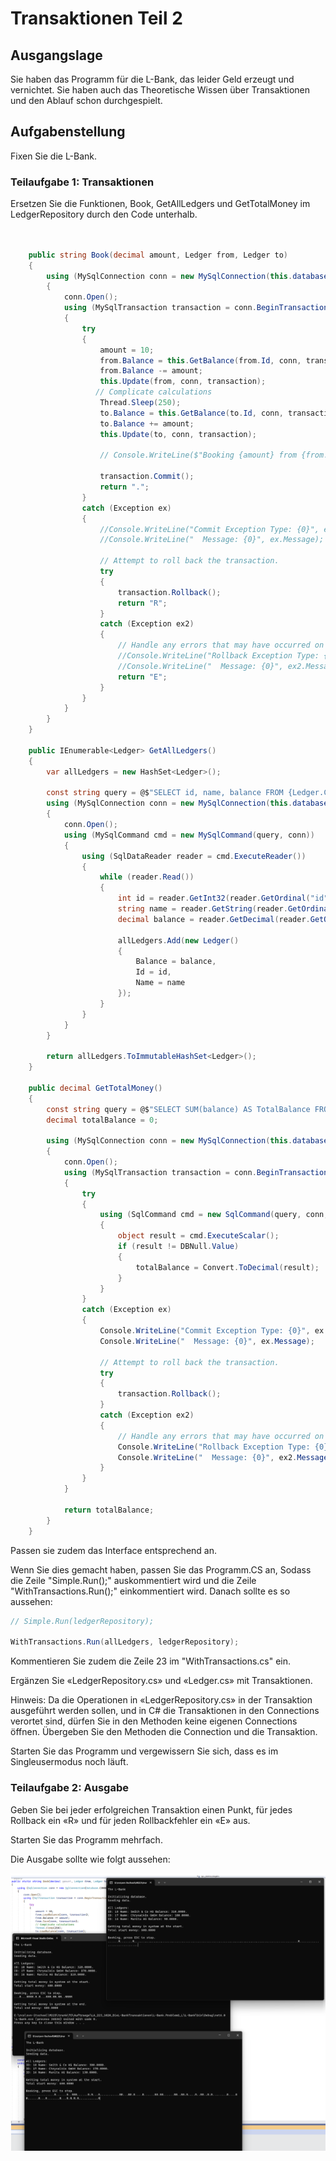 # Transaktionen Teil 2

## Ausgangslage
Sie haben das Programm für die L-Bank, das leider Geld erzeugt und vernichtet.
Sie haben auch das Theoretische Wissen über Transaktionen und den Ablauf schon durchgespielt.

## Aufgabenstellung
Fixen Sie die L-Bank.

### Teilaufgabe 1: Transaktionen
Ersetzen Sie die Funktionen, Book, GetAllLedgers und GetTotalMoney  im LedgerRepository durch den Code unterhalb. 
```csharp


    public string Book(decimal amount, Ledger from, Ledger to)
    {
        using (MySqlConnection conn = new MySqlConnection(this.databaseSettings.ConnectionString))
        {
            conn.Open();
            using (MySqlTransaction transaction = conn.BeginTransaction(IsolationLevel.Serializable))
            {
                try
                {
                    amount = 10;
                    from.Balance = this.GetBalance(from.Id, conn, transaction) ?? throw new ArgumentNullException();
                    from.Balance -= amount;
                    this.Update(from, conn, transaction);
                   // Complicate calculations
                    Thread.Sleep(250);
                    to.Balance = this.GetBalance(to.Id, conn, transaction) ?? throw new ArgumentNullException();
                    to.Balance += amount;
                    this.Update(to, conn, transaction);

                    // Console.WriteLine($"Booking {amount} from {from.Name} to {to.Name}");

                    transaction.Commit();
                    return ".";
                }
                catch (Exception ex)
                {
                    //Console.WriteLine("Commit Exception Type: {0}", ex.GetType());
                    //Console.WriteLine("  Message: {0}", ex.Message);

                    // Attempt to roll back the transaction.
                    try
                    {
                        transaction.Rollback();
                        return "R";
                    }
                    catch (Exception ex2)
                    {
                        // Handle any errors that may have occurred on the server that would cause the rollback to fail.
                        //Console.WriteLine("Rollback Exception Type: {0}", ex2.GetType());
                        //Console.WriteLine("  Message: {0}", ex2.Message);
                        return "E";
                    }
                }
            }
        }
    }

    public IEnumerable<Ledger> GetAllLedgers()
    {
        var allLedgers = new HashSet<Ledger>();

        const string query = @$"SELECT id, name, balance FROM {Ledger.CollectionName}";
        using (MySqlConnection conn = new MySqlConnection(this.databaseSettings.ConnectionString))
        {
            conn.Open();
            using (MySqlCommand cmd = new MySqlCommand(query, conn))
            {
                using (SqlDataReader reader = cmd.ExecuteReader())
                {
                    while (reader.Read())
                    {
                        int id = reader.GetInt32(reader.GetOrdinal("id"));
                        string name = reader.GetString(reader.GetOrdinal("name"));
                        decimal balance = reader.GetDecimal(reader.GetOrdinal("balance"));

                        allLedgers.Add(new Ledger()
                        {
                            Balance = balance,
                            Id = id,
                            Name = name
                        });
                    }
                }
            }
        }

        return allLedgers.ToImmutableHashSet<Ledger>();
    }

    public decimal GetTotalMoney()
    {
        const string query = @$"SELECT SUM(balance) AS TotalBalance FROM {Ledger.CollectionName}";
        decimal totalBalance = 0;

        using (MySqlConnection conn = new MySqlConnection(this.databaseSettings.ConnectionString))
        {
            conn.Open();
            using (MySqlTransaction transaction = conn.BeginTransaction(IsolationLevel.ReadCommitted))
            {
                try
                {
                    using (SqlCommand cmd = new SqlCommand(query, conn, transaction))
                    {
                        object result = cmd.ExecuteScalar();
                        if (result != DBNull.Value)
                        {
                            totalBalance = Convert.ToDecimal(result);
                        }
                    }
                }
                catch (Exception ex)
                {
                    Console.WriteLine("Commit Exception Type: {0}", ex.GetType());
                    Console.WriteLine("  Message: {0}", ex.Message);

                    // Attempt to roll back the transaction.
                    try
                    {
                        transaction.Rollback();
                    }
                    catch (Exception ex2)
                    {
                        // Handle any errors that may have occurred on the server that would cause the rollback to fail.
                        Console.WriteLine("Rollback Exception Type: {0}", ex2.GetType());
                        Console.WriteLine("  Message: {0}", ex2.Message);
                    }
                }
            }

            return totalBalance;
        }
    }

```

Passen sie zudem das Interface entsprechend an.

Wenn Sie dies gemacht haben, passen Sie das Programm.CS an, Sodass die Zeile "Simple.Run();" auskommentiert wird und die Zeile "WithTransactions.Run();" einkommentiert wird. Danach sollte es so aussehen: 

```csharp
// Simple.Run(ledgerRepository);

WithTransactions.Run(allLedgers, ledgerRepository);
```

Kommentieren Sie zudem die Zeile 23 im "WithTransactions.cs" ein.

Ergänzen Sie «LedgerRepository.cs» und «Ledger.cs» mit Transaktionen.

Hinweis:
Da die Operationen in «LedgerRepository.cs» in der Transaktion ausgeführt werden sollen, und in C# die Transaktionen in den Connections verortet sind, dürfen Sie in den Methoden keine eigenen Connections öffnen. Übergeben Sie den Methoden die Connection und die Transaktion.

Starten Sie das Programm und vergewissern Sie sich, dass es im Singleusermodus noch läuft.

### Teilaufgabe 2: Ausgabe
Geben Sie bei jeder erfolgreichen Transaktion einen Punkt, für jedes Rollback ein «R» und für jeden Rollbackfehler ein «E» aus. 

Starten Sie das Programm mehrfach.

Die Ausgabe sollte wie folgt aussehen:

![](2024-11-22-10-39-20.png)